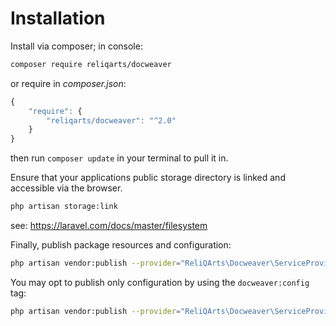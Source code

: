 # Installation

Install via composer; in console: 
```bash
composer require reliqarts/docweaver
``` 
or require in *composer.json*:
```javascript
{
    "require": {
        "reliqarts/docweaver": "^2.0"
    }
}
```
then run `composer update` in your terminal to pull it in.

Ensure that your applications public storage directory is linked and accessible via the browser.

```bash 
php artisan storage:link
```
see: https://laravel.com/docs/master/filesystem

Finally, publish package resources and configuration:

```bash
php artisan vendor:publish --provider="ReliQArts\Docweaver\ServiceProvider"
``` 

You may opt to publish only configuration by using the `docweaver:config` tag:

```bash
php artisan vendor:publish --provider="ReliQArts\Docweaver\ServiceProvider" --tag="docweaver:config"
``` 